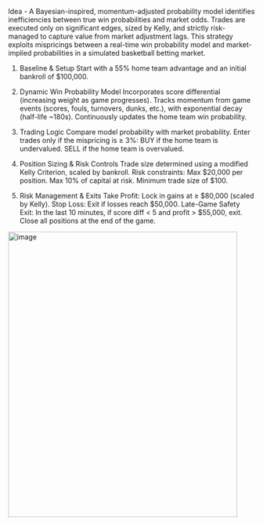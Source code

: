 Idea - A Bayesian-inspired, momentum-adjusted probability model identifies inefficiencies between true win probabilities and market odds. Trades are executed only on significant edges, sized by Kelly, and strictly risk-managed to capture value from market adjustment lags.
This strategy exploits mispricings between a real-time win probability model and market-implied probabilities in a simulated basketball betting market.
1.	Baseline & Setup
  Start with a 55% home team advantage and an initial bankroll of $100,000.

2.	Dynamic Win Probability Model
      Incorporates score differential (increasing weight as game progresses).
    	Tracks momentum from game events (scores, fouls, turnovers, dunks, etc.), with exponential decay (half-life ~180s).
    	Continuously updates the home team win probability.

3.	Trading Logic
    	Compare model probability with market probability.
    	Enter trades only if the mispricing is ≥ 3%:
      	BUY if the home team is undervalued.
    	  SELL if the home team is overvalued.
  	
4.	Position Sizing & Risk Controls
    	Trade size determined using a modified Kelly Criterion, scaled by bankroll.
    	Risk constraints:
      	Max $20,000 per position.
        Max 10% of capital at risk.
        Minimum trade size of $100.
  	
5.	Risk Management & Exits
    	Take Profit: Lock in gains at ≥ $80,000 (scaled by Kelly).
    	Stop Loss: Exit if losses reach $50,000.
    	Late-Game Safety Exit: In the last 10 minutes, if score diff < 5 and profit > $55,000, exit.
    	Close all positions at the end of the game.
<img width="468" height="582" alt="image" src="https://github.com/user-attachments/assets/1857c645-af39-4b2a-b50a-10807432ae2e" />
